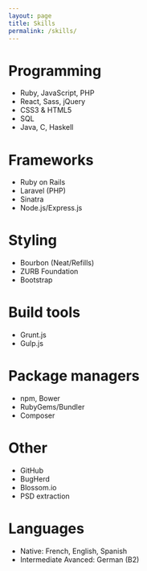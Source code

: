 ```yaml
---
layout: page
title: Skills
permalink: /skills/
---
```


<div class="home">
  <div class="grid">
    <div class="tile">
      <h1>Programming</h1>
      <p>
        <ul>
          <li>Ruby, JavaScript, PHP</li>
          <li>React, Sass, jQuery</li>
          <li>CSS3 &amp; HTML5</li>
          <li>SQL</li>
          <li>Java, C, Haskell</li>
        </ul>
      </p>
    </div>
    <div class="tile">
      <h1>Frameworks</h1>
      <p>
        <ul>
          <li>Ruby on Rails</li>
          <li>Laravel (PHP)</li>
          <li>Sinatra</li>
          <li>Node.js/Express.js</li>
        </ul>
      </p>
    </div>
    <div class="tile">
      <h1>Styling</h1>
      <p>
        <ul>
          <li>Bourbon (Neat/Refills)</li>
          <li>ZURB Foundation</li>
          <li>Bootstrap</li>
        </ul>
      </p>
    </div>
    <div class="tile">
      <h1>Build tools</h1>
      <p>
        <ul>
          <li>Grunt.js</li>
          <li>Gulp.js</li>
        </ul>
      </p>
    </div>
    <div class="tile">
      <h1>Package managers</h1>
      <p>
        <ul>
          <li>npm, Bower</li>
          <li>RubyGems/Bundler</li>
          <li>Composer</li>
        </ul>
      </p>
    </div>
    <div class="tile">
      <h1>Other</h1>
      <p>
        <ul>
          <li>GitHub</li>
          <li>BugHerd</li>
          <li>Blossom.io</li>
          <li>PSD extraction</li>
        </ul>
      </p>
    </div>
    <div class="tile">
      <h1>Languages</h1>
      <p>
        <ul>
          <li>Native: French, English, Spanish</li>
          <li>Intermediate Avanced: German (B2)</li>
        </ul>
      </p>
    </div>
  </div>
</div>
